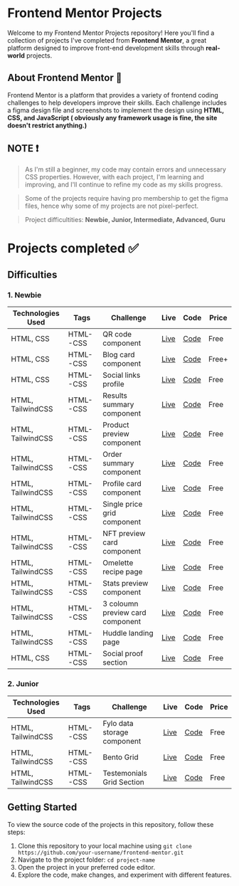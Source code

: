 # Frontend Mentor Projects

Welcome to my Frontend Mentor Projects repository! Here you'll find a collection of projects I've completed from **Frontend Mentor**, a great platform designed to improve front-end development skills through **real-world** projects.

## About Frontend Mentor 🎨
Frontend Mentor is a platform that provides a variety of frontend coding challenges to help developers improve their skills. Each challenge includes a figma design file and screenshots to implement the design using **HTML, CSS, and JavaScript ( obviously any framework usage is fine, the site doesn't restrict anything.)**

## NOTE ❗
> As I'm still a beginner, my code may contain errors and unnecessary CSS properties. However, with each project, I'm learning and improving, and I'll continue to refine my code as my skills progress.

> Some of the projects require having pro membership to get the figma files, hence why some of my projects are not pixel-perfect.

> Project difficultities: **Newbie, Junior, Intermediate, Advanced, Guru**

# Projects completed ✅ 

## Difficulties

### 1. Newbie

| Technologies Used | Tags  | Challenge | Live | Code | Price |
| --- | --- | --- | --- | --- | --- |
| HTML, CSS | HTML--CSS | QR code component | [Live](https://qr-code-seven-pied.vercel.app/) | [Code](./Qr-code) | Free |
| HTML, CSS | HTML--CSS | Blog card component | [Live](https://blog-card-inky.vercel.app/) | [Code](./Blog-card) | Free+ |
| HTML, CSS | HTML--CSS | Social links profile | [Live](https://social-links-profile-two-azure.vercel.app/) | [Code](./Social-links-profile) | Free |
| HTML, TailwindCSS | HTML--CSS | Results summary component | [Live](https://results-summary-sand.vercel.app/) | [Code](./Results-summary) | Free |
| HTML, TailwindCSS | HTML--CSS | Product preview component | [Live](https://product-preview-card-component-xi-black.vercel.app/) | [Code](./product-preview-card-component) | Free |
| HTML, TailwindCSS | HTML--CSS | Order summary component | [Live](https://order-summary-component-eight-blond.vercel.app/) | [Code](./Order-summary-component) | Free |
| HTML, TailwindCSS | HTML--CSS | Profile card component | [Live](https://profile-card-component-gray-five.vercel.app/) | [Code](./Profile-card-component) | Free |
| HTML, TailwindCSS | HTML--CSS | Single price grid component| [Live](https://single-price-grid-component-dun-nine.vercel.app/) | [Code](./Single-price-grid-component) | Free |
| HTML, TailwindCSS | HTML--CSS | NFT preview card component| [Live](https://nft-preview-card-component-nu-puce.vercel.app/) | [Code](./nft-preview-card-component) | Free |
| HTML, TailwindCSS | HTML--CSS | Omelette recipe page| [Live](https://recipe-page-dun-xi.vercel.app/) | [Code](./Recipe-page) | Free |
| HTML, TailwindCSS | HTML--CSS | Stats preview component| [Live](https://stats-preview-card-component-theta-six.vercel.app/) | [Code](./stats-preview-card-component) | Free |
| HTML, TailwindCSS | HTML--CSS | 3 coloumn preview card component| [Live](https://3-column-preview-card-component-eight-bice.vercel.app/) | [Code](./3-column-preview-card-component) | Free |
| HTML, TailwindCSS | HTML--CSS | Huddle landing page| [Live](https://huddle-landing-page-gray-nu.vercel.app/) | [Code](./huddle-landing-page) | Free |
| HTML, CSS | HTML--CSS | Social proof section | [Live](https://social-proof-section-iota.vercel.app/) | [Code](./social-proof-section) | Free |

### 2. Junior


| Technologies Used | Tags  | Challenge | Live | Code | Price |
| --- | --- | --- | --- | --- | --- |
| HTML, TailwindCSS | HTML--CSS | Fylo data storage component | [Live](https://fylo-data-storage-component-gamma-one.vercel.app/) | [Code](./fylo-data-storage-component) | Free |
| HTML, TailwindCSS | HTML--CSS | Bento Grid | [Live]() | [Code](./Bento-grid) | Free |
| HTML, TailwindCSS | HTML--CSS | Testemonials Grid Section | [Live]() | [Code](./Bento-grid) | Free |



## Getting Started 
To view the source code of the projects in this repository, follow these steps:

1. Clone this repository to your local machine using `git clone https://github.com/your-username/frontend-mentor.git`
2. Navigate to the project folder: `cd project-name`
3. Open the project in your preferred code editor.
4. Explore the code, make changes, and experiment with different features.


